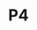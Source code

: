 ---
basin: En-Suite
cudn: true
floor: First
grade: 8
images: []
living_room: 'Yes'
location: New Court
name: P4
network: Wired and Wireless
title: P4
---